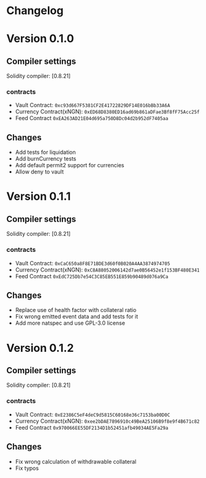 # Changelog

# Version 0.1.0

## Compiler settings

Solidity compiler: [0.8.21]

### contracts
- Vault Contract: `0xc93d667F5381CF2E41722829DF14E016bBb33A6A`
- Currency Contract(xNGN):    `0xED68D8380ED16ad69b861aDFae3Bf8fF75Acc25f`
- Feed Contract     `0xEA263AD21E04d695a750D8Dc04d2b952dF7405aa`

## Changes
- Add tests for liquidation
- Add burnCurrency tests
- Add default permit2 support for currencies
- Allow deny to vault

# Version 0.1.1

## Compiler settings

Solidity compiler: [0.8.21]

### contracts
- Vault Contract: `0xCaC650a8F8E71BDE3d60f0B020A4AA3874974705`
- Currency Contract(xNGN):    `0xC8A88052006142d7ae0B56452e1f153BF480E341`
- Feed Contract     `0xEdC725Db7e54C3C85EB551E859b90489d076a9Ca`

## Changes
- Replace use of health factor with collateral ratio
- Fix wrong emitted event data and add tests for it
- Add more natspec and use GPL-3.0 license

# Version 0.1.2

## Compiler settings

Solidity compiler: [0.8.21]

### contracts
- Vault Contract: `0xE2386C5eF4deC9d5815C60168e36c7153ba00D0C`
- Currency Contract(xNGN):    `0xee2bDAE7896910c49BeA25106B9f8e9f4B671c82`
- Feed Contract     `0x970066EE55DF2134D1b52451afb49034AE5Fa29a`

## Changes
- Fix wrong calculation of withdrawable collateral
- Fix typos